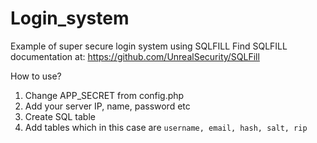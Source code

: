# Login_system
Example of super secure login system using SQLFILL
Find SQLFILL documentation at: https://github.com/UnrealSecurity/SQLFill

How to use? 
1. Change APP_SECRET from config.php
2. Add your server IP, name, password etc
3. Create SQL table
4. Add tables which in this case are ```username, email, hash, salt, rip``` 
